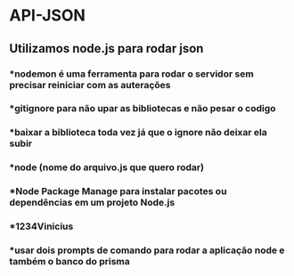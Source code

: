 # API-JSON

## Utilizamos node.js para rodar json
  ### *nodemon é uma ferramenta para rodar o servidor sem precisar reiniciar com as auterações
  ### *gitignore para não upar as bibliotecas e não pesar o codigo
  ### *baixar a biblioteca toda vez já que o ignore não deixar ela subir
  ### *node (nome do arquivo.js que quero rodar)
  ### *Node Package Manage para instalar pacotes ou dependências em um projeto Node.js
  ### *1234Vinicius
  ### *usar dois prompts de comando para rodar a aplicação node e também o banco do prisma

